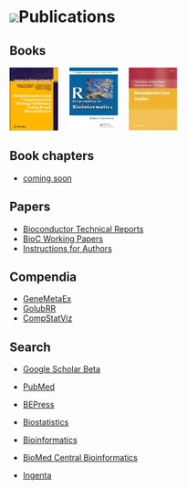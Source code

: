 # ![](/images/icons/magnifier.gif)Publications

## Books

<a
href="books/bioinformatics-and-computational-biology-solutions/"
title="Landmark Bioconductor Book">
<img src="books/bioinformatics-and-computational-biology-solutions/bcbs_small.jpg" height="110"
alt="Monograph" width="85" /></a>&nbsp;&nbsp;&nbsp;&nbsp;
<a
href="books/r-programming-for-bioinformatics/" title="R Programming for Bioinformatics">
<img
src="books/r-programming-for-bioinformatics/rbioinf-small.jpg"
height="110" alt="R Programming for Bioinformatics" width="85" /></a>&nbsp;&nbsp;&nbsp;&nbsp;
<a href="books/bioconductor-case-studies/" title="Bioconductor Case Studies">
<img
src="books/bioconductor-case-studies/case-studies-small.jpg"
height="110" alt="Bioconductor Case Studies" width="85" /></a>

## Book chapters

* [coming soon](book-chapters/)

## Papers

* [Bioconductor Technical Reports](tech-reports/)
* [BioC Working Papers](http://www.bepress.com/bioconductor/)
* [Instructions for Authors](http://www.bepress.com/bioconductor/authors.instructions.html)

## Compendia

* [GeneMetaEx](compendia/genemetaex/)
* [GolubRR](compendia/golubrr/)
* [CompStatViz](compendia/CompStatViz/)

## Search
 
* [Google Scholar Beta](http://scholar.google.com/scholar?q=bioconductor&ie=UTF-8&oe=UTF-8&hl=en&btnG=Search)

* [PubMed](http://www.ncbi.nlm.nih.gov/entrez/query.fcgi?CMD=search&DB=pubmed&term=bioconductor)

* [BEPress](http://www.bepress.com/cgi/query.cgi?x_force_carryover=&connector_all=and&context=http%3A%2F%2Fwww.bepress.com&connector_1=and&field_1=full_text&op_1=eq&value_1=bioconductor&advanced=1&connector_2=and&field_2=full_text&op_2=eq&value_2=&advanced=1&connector_3=and&field_3=ancestor.link&op_3=in&value_3=http%3A%2F%2Fwww.bepress.com%2Fjournals&hidden_3=1&connector_4=and&field_4=peer_reviewed&op_4=eq&advanced=1&format=cover_page&query=Processing...)
* [Biostatistics](http://biostatistics.oxfordjournals.org/cgi/search?fulltext=bioconductor&x=0&y=0)

* [Bioinformatics](http://bioinformatics.oxfordjournals.org/cgi/search?fulltext=bioconductor&x=0&y=0)

* [BioMed Central Bioinformatics](http://www.biomedcentral.com/search/results.asp?terms=bioconductor&drpPhrase1=and&type=niche_advanced_results&jou_id=1002&Search.x=10)

* [Ingenta](http://www.ingentaconnect.com/search?title=bioconductor&database=1&search.x=0&search.y=0)
